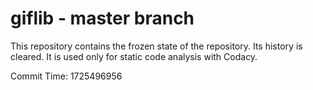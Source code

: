 # giflib - master branch

This repository contains the frozen state of the repository.
Its history is cleared. It is used only for static code
analysis with Codacy.

Commit Time: 1725496956